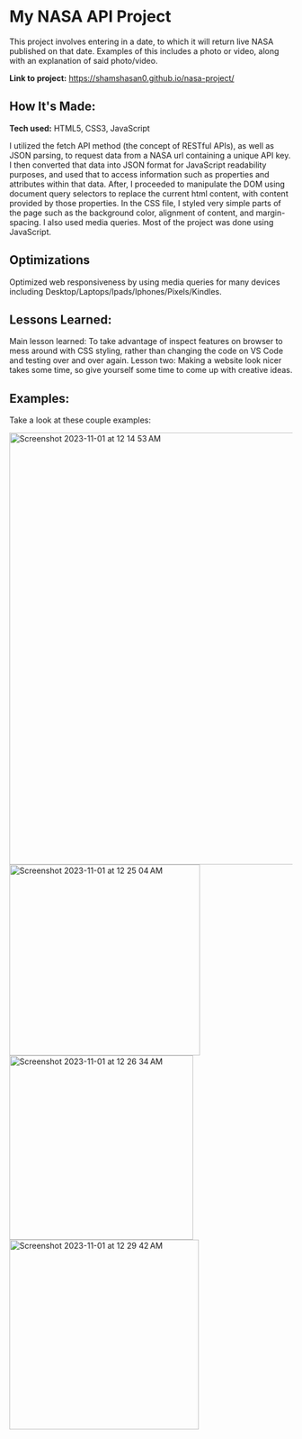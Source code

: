 # My NASA API Project
This project involves entering in a date, to which it will return live NASA published on that date. Examples of this includes a photo or video, along with an explanation of said photo/video. 

**Link to project:** https://shamshasan0.github.io/nasa-project/

## How It's Made:

**Tech used:** HTML5, CSS3, JavaScript

I utilized the fetch API method (the concept of RESTful APIs), as well as JSON parsing, to request data from a NASA url containing a unique API key.
I then converted that data into JSON format for JavaScript readability purposes, and used that to access information such as properties and attributes within that data. 
After, I proceeded to manipulate the DOM using document query selectors to replace the current html content, with content provided by those properties.
In the CSS file, I styled very simple parts of the page such as the background color, alignment of content, and margin-spacing. I also used media queries.
Most of the project was done using JavaScript.

## Optimizations
Optimized web responsiveness by using media queries for many devices including Desktop/Laptops/Ipads/Iphones/Pixels/Kindles.

## Lessons Learned:
Main lesson learned: To take advantage of inspect features on browser to mess around with CSS styling, rather than changing the code on VS Code and testing over and over again.
Lesson two: Making a website look nicer takes some time, so give yourself some time to come up with creative ideas.

## Examples:
Take a look at these couple examples:

<img width="767" alt="Screenshot 2023-11-01 at 12 14 53 AM" src="https://github.com/shamshasan0/NASA-API-Project/assets/105460072/ae81ed9d-6bfb-4f4b-a7e3-60702e8fd24c">

<img width="339" alt="Screenshot 2023-11-01 at 12 25 04 AM" src="https://github.com/shamshasan0/NASA-API-Project/assets/105460072/c00fdcc2-eaef-40ca-88f2-ad2c7af47db1">

<img width="327" alt="Screenshot 2023-11-01 at 12 26 34 AM" src="https://github.com/shamshasan0/NASA-API-Project/assets/105460072/44a3c54a-554b-4dd2-91cd-f95591408284">

<img width="337" alt="Screenshot 2023-11-01 at 12 29 42 AM" src="https://github.com/shamshasan0/NASA-API-Project/assets/105460072/5184d643-0428-4a62-a094-448901af5e3b">










